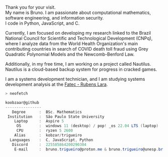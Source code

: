 
Thank you for your visit. <br>
My name is Bruno. I am passionate about computational mathematics, software engineering, and information security. <br>
I code in Python, JavaScript, and C.

Currently, I am focused on developing my research linked to the Brazil National Council for Scientific and Technological Development (CNPq), where I analyze data from the World Health Organization's main contributing countries in search of COVID death toll fraud using Grey Quadratic Polynomial Models and the Newcomb-Benford Law. 

Additionally, in my free time, I am working on a project called Nautilus. Nautilus is a cloud-based backup system for progress in cracked games.

I am a systems development technician, and I am studying systems development analysis at the [Fatec - Rubens Lara](https://pt.wikipedia.org/wiki/Faculdade_de_Tecnologia_do_Estado_de_S%C3%A3o_Paulo).

```zsh
> neofetch
```

```csharp
koobzaar@github
----------------
   Degree      :  BSc. Mathematics
 Institution   :  São Paulo State University
    Laptop     :  Aspire 5 
     OS        :  windows 11 (desktop) / pop! _os 22.04 LTS (laptop)
     CPU       :  ryzen 5 2600
    Alias      :  kobzar/trigueiro
  Languages    :  C, JavaScript, Python
   Discord     :  225585864200290304
    E-mail     :  bruno.trigueiro@proton.me & bruno.trigueiro@unesp.br
```

